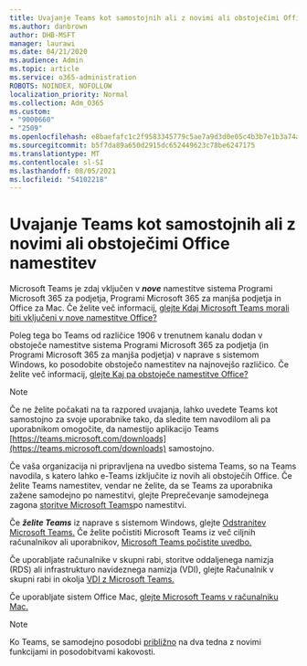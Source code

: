 ```yaml
---
title: Uvajanje Teams kot samostojnih ali z novimi ali obstoječimi Office namestitev
ms.author: danbrown
author: DHB-MSFT
manager: laurawi
ms.date: 04/21/2020
ms.audience: Admin
ms.topic: article
ms.service: o365-administration
ROBOTS: NOINDEX, NOFOLLOW
localization_priority: Normal
ms.collection: Adm_O365
ms.custom:
- "9000660"
- "2509"
ms.openlocfilehash: e8baefafc1c2f9583345779c5ae7a9d3d0e05c4b3b7e1b3a74a9a22f7ceed02a
ms.sourcegitcommit: b5f7da89a650d2915dc652449623c78be6247175
ms.translationtype: MT
ms.contentlocale: sl-SI
ms.lasthandoff: 08/05/2021
ms.locfileid: "54102218"
---
```

# <a name="deploying-teams-as-standalone-or-with-new-or-existing-office-installations"></a>Uvajanje Teams kot samostojnih ali z novimi ali obstoječimi Office namestitev

Microsoft Teams je zdaj vključen v ***nove*** namestitve sistema Programi Microsoft 365 za podjetja, Programi Microsoft 365 za manjša podjetja in Office za Mac. Če želite več informacij, [glejte Kdaj Microsoft Teams morali biti vključeni v nove namestitve Office?](https://docs.microsoft.com/deployoffice/teams-install#when-will-microsoft-teams-start-being-included-with-new-installations-of-microsoft-365-apps)

Poleg tega bo Teams od različice 1906 v trenutnem kanalu dodan v obstoječe namestitve sistema Programi Microsoft 365 za podjetja (in Programi Microsoft 365 za manjša podjetja) v naprave s sistemom Windows, ko posodobite obstoječo namestitev na najnovejšo različico.  Če želite več informacij, [glejte Kaj pa obstoječe namestitve Office?](https://docs.microsoft.com/deployoffice/teams-install#what-about-existing-installations-of-microsoft-365-apps)

> [!NOTE]
> Če ne želite počakati na ta razpored uvajanja, lahko uvedete Teams kot samostojno [](https://docs.microsoft.com/MicrosoftTeams/msi-deployment) za svoje uporabnike tako, da sledite tem navodilom ali pa uporabnikom omogočite, da namestijo aplikacijo Teams [https://teams.microsoft.com/downloads](https://teams.microsoft.com/downloads) samostojno.

Če vaša organizacija ni pripravljena na uvedbo sistema Teams, so na Teams navodila, [](https://docs.microsoft.com/deployoffice/teams-install#how-to-exclude-microsoft-teams-from-new-installations-of-microsoft-365-apps) s [](https://docs.microsoft.com/deployoffice/teams-install#use-group-policy-to-control-the-installation-of-microsoft-teams) katero lahko e-Teams izključite iz novih ali obstoječih Office.  Če želite Teams namestitev, vendar ne želite, da se Teams za uporabnika zažene samodejno po namestitvi, glejte Preprečevanje samodejnega zagona [storitve Microsoft Teams](https://docs.microsoft.com/deployoffice/teams-install#use-group-policy-to-prevent-microsoft-teams-from-starting-automatically-after-installation)po namestitvi.

Če ***želite Teams*** iz naprave s sistemom Windows, glejte [Odstranitev Microsoft Teams.](https://support.office.com/article/3b159754-3c26-4952-abe7-57d27f5f4c81) Če želite počistiti Microsoft Teams iz več ciljnih računalnikov ali uporabnikov, [Microsoft Teams počistite uvedbo.](https://docs.microsoft.com/microsoftteams/scripts/powershell-script-teams-deployment-clean-up)

Če uporabljate računalnike v skupni rabi, storitve oddaljenega namizja (RDS) ali infrastrukturo navideznega namizja (VDI), glejte Računalnik v skupni rabi in okolja [VDI z Microsoft Teams.](https://docs.microsoft.com/deployoffice/teams-install#shared-computer-and-vdi-environments-with-microsoft-teams)

Če uporabljate sistem Office Mac, [glejte Microsoft Teams v računalniku Mac.](https://docs.microsoft.com/deployoffice/teams-install#microsoft-teams-installations-on-a-mac)

> [!NOTE]
> Ko Teams, se samodejno posodobi [približno](https://docs.microsoft.com/deployoffice/teams-install#feature-and-quality-updates-for-microsoft-teams) na dva tedna z novimi funkcijami in posodobitvami kakovosti. 